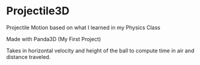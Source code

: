 # Projectile3D

Projectile Motion based on what I learned in my Physics Class

Made with Panda3D (My First Project)

Takes in horizontal velocity and height of the ball to compute time in air and distance traveled.
